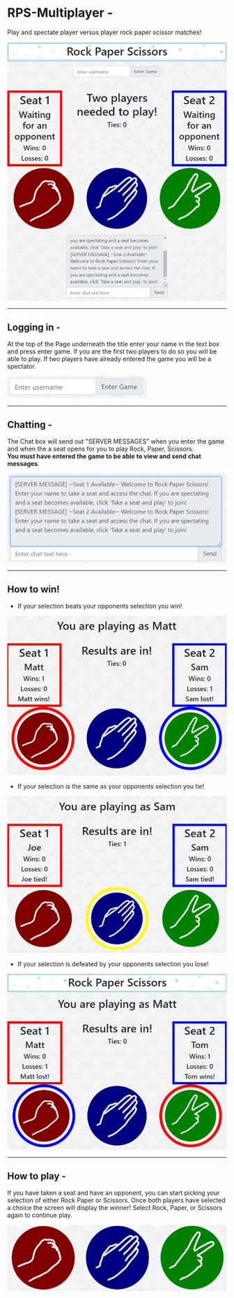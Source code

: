# RPS-Multiplayer -
Play and spectate player versus player rock paper scissor matches!

![Home Page](./readme_pics/home.PNG)

- - -

## Logging in -

At the top of the Page underneath the title enter your name in the text box and press enter game. If you are the first two players to do so you will be able to play. If two players have already entered the game you will be a spectator.

![Enter Name](./readme_pics/enterName.PNG)

- - -

## Chatting -

The Chat box will send out "SERVER MESSAGES" when you enter the game and when the a seat opens for you to play Rock, Paper, Scissors. <br> **You must have entered the game to be able to view and send chat messages**.

![Server Messages](./readme_pics/serverMsg.PNG)

- - -

## How to win!

* If your selection beats your opponents selection you win!

![Matt Wins](./readme_pics/win.PNG)

* If your selection is the same as your opponents selection you tie!

![Matt Wins](./readme_pics/tie.PNG)

* If your selection is defeated by your opponents selection you lose!

![Matt lost](./readme_pics/loss.PNG)

- - -

## How to play - 

If you have taken a seat and have an opponent, you can start picking your selection of either Rock Paper or Scissors. Once both players have selected a choice the screen will display the winner! Select Rock, Paper, or Scissors again to continue play.

![Rock, Paper, Scissors](./readme_pics/RPS.PNG)